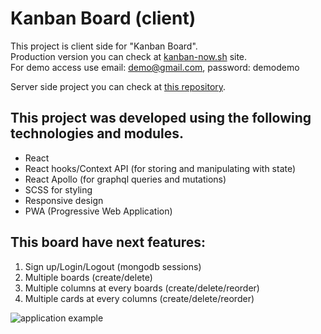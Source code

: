 # Kanban Board (client)

This project is client side for "Kanban Board".  
Production version you can check at [kanban-now.sh](https://kanban-now.sh) site.  
For demo access use email: demo@gmail.com, password: demodemo

Server side project you can check at [this repository](https://github.com/alexneo2003/kanban-board-server).

## This project was developed using the following technologies and modules.

- React
- React hooks/Context API (for storing and manipulating with state)
- React Apollo (for graphql queries and mutations)
- SCSS for styling
- Responsive design
- PWA (Progressive Web Application)

## This board have next features:

1. Sign up/Login/Logout (mongodb sessions)
2. Multiple boards (create/delete)
3. Multiple columns at every boards (create/delete/reorder)
4. Multiple cards at every columns (create/delete/reorder)

![application example](demo.gif)
